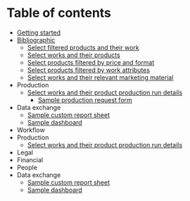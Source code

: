 # Table of contents

* [Getting started](README.md)
* [Bibliographic](use-headings-to-create-page-groups-like-this-one/bibliographic/README.md)
  * [Select filtered products and their work](examples/filtered\_products\_and\_their\_work.md)
  * [Select works and their products](examples/products\_and\_their\_works.md)
  * [Select products filtered by price and format](examples/products\_filtered\_by\_price\_and\_format.md)
  * [Select products filtered by work attributes](examples/products\_filtered\_by\_work\_attributes.md)
  * [Select works and their relevant marketing material](examples/works\_and\_marketing\_material.md)
* Production
  * [Select works and their product production run details](examples/works\_and\_product\_production\_run\_details.md)
    * [Sample production request form](examples/sample\_production\_request\_form.md)
* Data exchange
  * [Sample custom report sheet](/examples/sample\_custom\_report.md)
  * [Sample dashboard](examples/sample\_dashboard.md)
* Workflow
* Production
  * [Select works and their product production run details](examples/works\_and\_product\_production\_run\_details.md)
* Legal
* Financial
* People
* Data exchange
  * [Sample custom report sheet](/examples/sample\_custom\_report.md)
  * [Sample dashboard](examples/sample\_dashboard.md)
